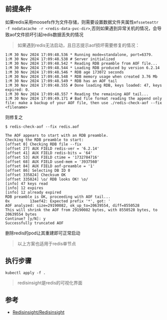 ## 前提条件
如果redis采用moosefs作为文件存储，则需要设置数据文件夹属性`mfsseteattr -f nodatacache -r <redis-data-pvc-dir>`,否则如果遇到异常关机的情况，会导致aof文件损坏引起redis数据丢失的情况
> 如果遇到redis无法启动，且日志提示aof损坏需要修复的情况：
```
1:M 30 Nov 2024 17:09:48.536 * Running mode=standalone, port=6379.
1:M 30 Nov 2024 17:09:48.538 # Server initialized
1:M 30 Nov 2024 17:09:48.542 * Reading RDB preamble from AOF file...
1:M 30 Nov 2024 17:09:48.544 * Loading RDB produced by version 6.2.14
1:M 30 Nov 2024 17:09:48.546 * RDB age 173072 seconds
1:M 30 Nov 2024 17:09:48.548 * RDB memory usage when created 3.76 Mb
1:M 30 Nov 2024 17:09:48.549 * RDB has an AOF tail
1:M 30 Nov 2024 17:09:48.555 # Done loading RDB, keys loaded: 47, keys expired: 0.
1:M 30 Nov 2024 17:09:48.557 * Reading the remaining AOF tail...
1:M 30 Nov 2024 17:09:49.171 # Bad file format reading the append only file: make a backup of your AOF file, then use ./redis-check-aof --fix <filename>
```

则修复之
```
$ redis-check-aof --fix redis.aof

The AOF appears to start with an RDB preamble.
Checking the RDB preamble to start:
[offset 0] Checking RDB file --fix
[offset 27] AUX FIELD redis-ver = '6.2.14'
[offset 41] AUX FIELD redis-bits = '64'
[offset 53] AUX FIELD ctime = '1732784716'
[offset 68] AUX FIELD used-mem = '3937560'
[offset 84] AUX FIELD aof-preamble = '1'
[offset 86] Selecting DB ID 0
[offset 335824] Checksum OK
[offset 335824] \o/ RDB looks OK! \o/
[info] 47 keys read
[info] 12 expires
[info] 12 already expired
RDB preamble is OK, proceeding with AOF tail...
0x         13aef42: Expected prefix '*', got: '
AOF analyzed: size=29190082, ok_up_to=20639554, diff=8550528
This will shrink the AOF from 29190082 bytes, with 8550528 bytes, to 20639554 bytes
Continue? [y/N]: y
Successfully truncated AOF
```

删除redis的pod让其重建即可正常启动

> 以上方案也适用于redis单节点

## 执行步骤
```
kubectl apply -f .
```

> redisinsight是redis的可视化界面

## 参考
- [Redisinsight/Redisinsight][1]

[1]: https://github.com/RedisInsight/RedisInsight
